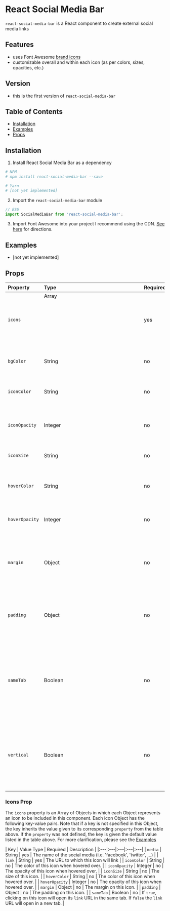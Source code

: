 # React Social Media Bar
`react-social-media-bar` is a React component to create external social media links

## Features
- uses Font Awesome [brand icons](http://fontawesome.io/icons/#brand)
- customizable overall and within each icon (as per colors, sizes, opacities, etc.)

## Version
- this is the first version of `react-social-media-bar`

## Table of Contents
- [Installation](#installation)
- [Examples](#examples)
- [Props](#props)

## Installation
1. Install React Social Media Bar as a dependency
```bash
# NPM
# npm install react-social-media-bar --save

# Yarn
# [not yet implemented]
```

2. Import the `react-social-media-bar` module
```javascript
// ES6
import SocialMediaBar from 'react-social-media-bar';
```

3. Import Font Awesome into your project
I recommend using the CDN. [See here](http://fontawesome.io/get-started/) for directions.

## Examples
- [not yet implemented]

## Props
| Property | Type | Required | Default | Description
|:---|:---|:---|:---|:---|
| `icons` | Array<Object> | yes | [] | The icons that will be rendered. See below for format. |
| `bgColor` | String | no | rgba(0, 0, 0, 0) | The background color of the component. |
| `iconColor` | String | no | #FFF | The color of each icon in the `icons` array when hovered over. |
| `iconOpacity` | Integer | no | 1 | The opacity of each icon in the `icons` array when hovered over. |
| `iconSize` | String | no | 1em | The size of each icon in the `icons` array. |
| `hoverColor` | String | no | #FFF | The color of an icon in the `icons` array when hovered over. |
| `hoverOpacity` | Integer | no | 1 | The opacity of an icon in the `icons` array when hovered over. |
| `margin` | Object | no | {top: '5px', right: '5px', bottom: '5px', left: '5px'} | The margin on each icon in the `icons` array. |
| `padding` | Object | no | {top: '0px', right: '0px', bottom: '0px', left: '0px'} | The padding on each icon in the `icons` array. |
| `sameTab` | Boolean | no | false | If `true`, clicking on an icon will open its corresponding media link in the same tab. If `false` (by default), media links will open in a new tab. |
| `vertical` | Boolean | no | false | If `true`, the icons will be rendered vertically in a column. If `false` (by default), the icons will be rendered horizontally in a row. |

### Icons Prop
The `icons` property is an Array of Objects in which each Object represents an icon to be included in this component.
Each icon Object has the following key-value pairs. Note that if a key is not specified in this Object, the key inherits the value given to its corresponding `property` from the table above. If the `property` was not defined, the key is given the default value listed in the table above.
For more clarification, please see the [Examples](#examples)

| Key | Value Type | Required | Description |
|:---|:---|:---|:---|:---|
| `media` | String | yes | The name of the social media (i.e. 'facebook', 'twitter', ...) |
| `link` | String | yes | The URL to which this icon will link |
| `iconColor` | String | no | The color of this icon when hovered over. |
| `iconOpacity` | Integer | no | The opacity of this icon when hovered over. |
| `iconSize` | String | no | The size of this icon. |
| `hoverColor` | String | no | The color of this icon when hovered over. |
| `hoverOpacity` | Integer | no | The opacity of this icon when hovered over. |
| `margin` | Object | no | The margin on this icon. |
| `padding` | Object | no | The padding on this icon. |
| `sameTab` | Boolean | no | If `true`, clicking on this icon will open its `link` URL in the same tab. If `false` the `link` URL will open in a new tab. |
